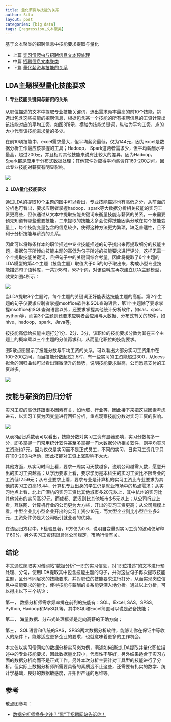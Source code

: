 ```yaml
---
title: 量化薪资与技能的关系
author: Situ
layout: post
categories: [big data]
tags: [regression,文本聚类]
---
```


基于文本聚类的招聘信息中技能要求提取与量化
- 上篇 [实习僧爬虫与招聘信息文本预处理]()
- 中篇 [招聘信息文本聚类]()
- 下篇 [量化薪资与技能的关系]()

## LDA主题模型量化技能要求
#### 1. 专业技能关键词与薪资的关系
从职位描述的文本中提取专业技能关键词，选出需求频率最高的前10个技能，挑选出包含这些技能的招聘信息，根据包含某一个技能的所有招聘信息的工资计算出该技能对应的平均工资，如图3所示，横轴为技能关键词，纵轴为平均工资，点的大小代表该技能需求量的多少。

在前10项技能中，excel需求最大，但平均薪资最低，仅为144元，因为excel是数据分析工作最应该掌握的工具；Hadoop， Spark这两者需求少，但平均薪酬水平最高，超过200元，并且相对其他技能来说有比较大的差异，因为Hadoop， Spark都是应用于分布式数据处理；其他软件对应得平均薪资在160-200之间。因此专业技能对薪资有明显影响。

<img src="{{ 'assets/images/post_images/skill-salary.png'| relative_url }}" /> 

#### 2. LDA量化技能要求
通过LDA的提取10个主题的图中可以看出，专业技能描述也有高低之分，从前面的分析也可看出，要求应聘者掌握hadoop、spark等大数据分析相关技能的实习工资更高些，但仅通过从文本中提取技能关键词来衡量技能与薪资的关系，一来需要预先知道有哪些重要技能，二来提取的技能太多会使得技能因素分散在每个技能变量上，每个技能变量包含的信息较少，使得这种方法更为繁琐，缺乏普适性，且不利于分析技能与薪资的关系。

因此可以将每条样本的职位描述中专业技能描述的句子挑出来再提取细分的技能主题，根据句子所倾向技能主题的高低为句子所述的技能要求进行评分，这样无需一个个提取技能关键词，且把句子中的关键词综合考量。因此将提取了6个主题的LDA模型的第4个主题（技能主题）取值大于0.5的句子取出来，构成小型专业技能描述句子语料库，一共268句，587个词，对该语料库再次建立LDA主题模型，效果如图4所示：

<img src="{{ 'assets/images/post_images/LDA-3-topics.png'| relative_url }}" /> 

当LDA提取3个主题时，每个主题的关键词正好能表达技能主题的高低。第2个主题的句子仅要求应聘者掌握msoffice软件和SQL查询语言，第1个主题除了要求掌握msoffice和SQL查询语言以外，还要求掌握其他统计分析软件，如sas、spss、python等，而第3个主题则还要求应聘者会应用与大数据、分布式有关的软件，如hive、hadoop、spark、Java等。

按技能高低给技能主题打分1分、2分、3分，该职位的技能要求分数为其在三个主题上的概率乘以三个主题的分值再求和，从而量化职位的技能要求。

图5散点图显示了技能分数与平均工资的关系，可以看出大部分实习工资集中在100-200之间，而当技能分数超过2.5时，有一些实习的工资能超过300，从loess拟合的回归曲线可以看出轻微渐升的趋势，说明技能要求越高，公司愿意支付的工资越多。

<img src="{{ 'assets/images/post_images/scartter-plot.png'| relative_url }}" /> 

## 技能与薪资的回归分析
实习工资的高低还跟很多因素有关，如地域、行业等，因此接下来把这些因素考虑进去，以实习工资为因变量进行回归分析，重点观察技能分数对实习工资的影响。

<img src="{{ 'assets/images/post_images/regression.png'| relative_url }}" /> 

从表3回归系数表可以看出，技能分数对实习工资有显著影响，实习分数每多一分，即多掌握一门常用统计软件甚至多掌握一门大数据分析相关软件，则平均实习工资涨约7元。因为仅仅是实习而不是正式员工，不同的实习，日实习工资几乎只在100-200内浮动，因此技能对工资上涨影响不太大。

其他方面，从实习时间上看，要求一周实习天数越多，说明公司越需人数，愿意开出的实习工资越高；从学历要求上看，要求学历是本科生的实习工资比不限专业的工资低12.59元；从专业要求上看，要求专业是计算机的实习工资比专业要求为其他的实习工资高16.44，计算机专业出身的学生仍是就业市场中的热点需求；从实习地点上看，北上广深杭的实习工资比其他城市多20元以上，其中杭州的实习比其他城市的实习高37元，而成都、武汉则比其他城市少5元以上；从公司行业上看，互联网、计算机行业的公司更为大方些，开出的实习工资更高；从公司规模上看，中型企业比小型企业开出的实习工资少10元，而大型企业则比小型企业多3元，工资条件仍是大公司吸引就业者的优势。

在该回归方程中，F检验显著，R方仅为0.6，说明自变量对实习工资的波动仅解释了60%，另外实习工资还跟具体公司规定，市场行情有关。

## 结论
本文通过爬取实习僧网站“数据分析”一职的实习信息，对“职位描述”的文本进行预处理、分句，使用LDA提取其中包含技能主题的句子，并对这些句子再次提取技能主题，区分不同层次的技能要求，并对职位的技能要求进行打分，从而实现岗位信息中技能要求的量化，使得技能与薪酬的关系能更深入地分析。通过以上分析，可以得出以下三个结论：

第一，	数据分析师需求频率排在前列的技能有：SQL，Excel, SAS，SPSS, Python, Hadoop和MySQL等，其中SQL和Excel简直可以说是必备技能；

第二，	海量数据、分布式处理框架是走向高薪的正确方向；

第三，	SQL语言和传统的SAS，SPSS两大数据分析软件，能够让你在保证中等收入的条件下，能够适应更多企业的要求，也就意味着更多的工作机会。

本文仅以实习僧网站的数据分析实习岗为例，阐述如何通过LDA提取并量化职位描述中的专业技能要求，因此数据量比较小，代表性不够好，另外结果适合于实习方面的数据分析岗而不是正式工作。另外本次分析主要针对工具型的技能进行了分析。但实际上数据分析师所需要具备的素质远不止这些，还需要有扎实的数学、统计学基础，良好的数据敏感度，开拓但严谨的思维等。

## 参考
散点图参考：
- [数据分析师挣多少钱？“黑”了招聘网站告诉你！](https://zhuanlan.zhihu.com/p/25704059)

